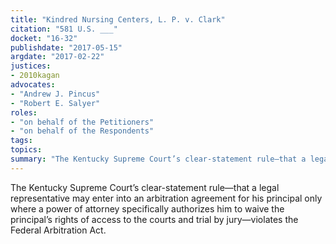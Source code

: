 ```yaml
---
title: "Kindred Nursing Centers, L. P. v. Clark"
citation: "581 U.S. ___"
docket: "16-32"
publishdate: "2017-05-15"
argdate: "2017-02-22"
justices:
- 2010kagan
advocates:
- "Andrew J. Pincus"
- "Robert E. Salyer"
roles:
- "on behalf of the Petitioners"
- "on behalf of the Respondents"
tags:
topics:
summary: "The Kentucky Supreme Court’s clear-statement rule—that a legal representative may enter into an arbitration agreement for his principal only where a power of attorney specifically authorizes him to waive the principal’s rights of access to the courts and trial by jury—violates the Federal Arbitration Act."
---
```

The Kentucky Supreme Court’s clear-statement rule—that a legal representative may enter into an arbitration agreement for his principal only where a power of attorney specifically authorizes him to waive the principal’s rights of access to the courts and trial by jury—violates the Federal Arbitration Act.

